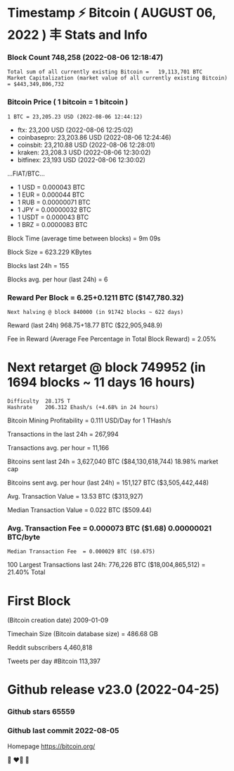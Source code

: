 # Timestamp ⚡ Bitcoin ( AUGUST 06, 2022 ) 丰 Stats and Info

### Block Count	748,258 (2022-08-06 12:18:47)
    Total sum of all currently existing Bitcoin =	19,113,701 BTC
    Market Capitalization (market value of all currently existing Bitcoin)	= $443,349,806,732
### Bitcoin Price ( 1 bitcoin = 1 bitcoin )
  	1 BTC = 23,205.23 USD (2022-08-06 12:44:12)
- ftx: 23,200 USD (2022-08-06 12:25:02)
- coinbasepro: 23,203.86 USD (2022-08-06 12:24:46)
- coinsbit: 23,210.88 USD (2022-08-06 12:28:01)
- kraken: 23,208.3 USD (2022-08-06 12:30:02)
- bitfinex: 23,193 USD (2022-08-06 12:30:02)

...FIAT/BTC...

- 1 USD = 0.000043 BTC
- 1 EUR = 0.000044 BTC
- 1 RUB = 0.00000071 BTC
- 1 JPY = 0.00000032 BTC
- 1 USDT = 0.000043 BTC
- 1 BRZ = 0.0000083 BTC

Block Time (average time between blocks)	= 9m 09s

Block Size	= 623.229 KBytes

Blocks last 24h	= 155

Blocks avg. per hour (last 24h)	= 6

### Reward Per Block	= 6.25+0.1211 BTC ($147,780.32) 
    Next halving @ block 840000 (in 91742 blocks ~ 622 days)

Reward (last 24h)	968.75+18.77 BTC ($22,905,948.9)

Fee in Reward (Average Fee Percentage in Total Block Reward)	= 2.05%
# Next retarget @ block 749952 (in 1694 blocks ~ 11 days 16 hours)
    Difficulty	28.175 T 
    Hashrate	206.312 Ehash/s (+4.68% in 24 hours)

Bitcoin Mining Profitability	= 0.111 USD/Day for 1 THash/s

Transactions in the last 24h = 	267,994

Transactions avg. per hour	= 11,166

Bitcoins sent last 24h	= 3,627,040 BTC ($84,130,618,744) 18.98% market cap

Bitcoins sent avg. per hour (last 24h)	= 151,127 BTC ($3,505,442,448)

Avg. Transaction Value	= 13.53 BTC ($313,927)

Median Transaction Value	= 0.022 BTC ($509.44)

### Avg. Transaction Fee	= 0.000073 BTC ($1.68) 0.00000021 BTC/byte
    Median Transaction Fee	= 0.000029 BTC ($0.675)

100 Largest Transactions	last 24h: 776,226 BTC ($18,004,865,512) = 21.40% Total

# First Block
(Bitcoin creation date)	2009-01-09

Timechain Size (Bitcoin database size)	= 486.68 GB

Reddit subscribers	4,460,818

Tweets per day #Bitcoin	113,397

# Github release	v23.0 (2022-04-25)

### Github stars	65559

### Github last commit	2022-08-05

Homepage	https://bitcoin.org/

💙 ❤️‍🔥 💜
